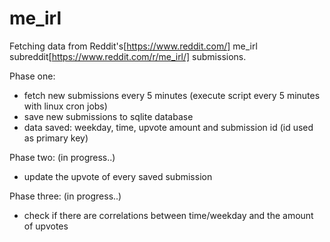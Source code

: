 # me_irl
Fetching data from Reddit's[https://www.reddit.com/] me_irl subreddit[https://www.reddit.com/r/me_irl/] submissions.

Phase one:
- fetch new submissions every 5 minutes (execute script every 5 minutes with linux cron jobs)
- save new submissions to sqlite database
- data saved: weekday, time, upvote amount and submission id (id used as primary key)

Phase two: (in progress..)
- update the upvote of every saved submission

Phase three: (in progress..)
- check if there are correlations between time/weekday and the amount of upvotes

